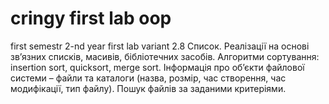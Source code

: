 # cringy first lab oop 
first semestr 2-nd year 
first lab variant 2.8
Список. Реалізації на основі зв’язних списків, масивів, бібліотечних засобів. Алгоритми сортування: insertion sort, quicksort, merge sort.
Інформація про об’єкти файлової системи – файли та каталоги (назва, розмір, час створення, час модифікації, тип файлу). Пошук файлів за заданими критеріями.
